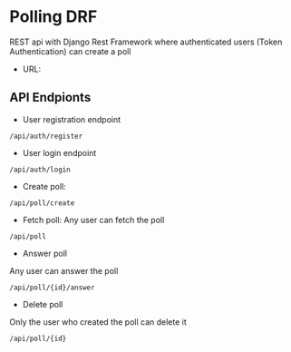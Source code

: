 # Polling DRF

REST api with Django Rest Framework where authenticated users (Token Authentication) can create a poll

- URL:

## API Endpionts

- User registration endpoint

```
/api/auth/register
```

- User login endpoint

```
/api/auth/login
```

- Create poll:

```
/api/poll/create
```

- Fetch poll:
  Any user can fetch the poll

```
/api/poll
```

- Answer poll

Any user can answer the poll

```
/api/poll/{id}/answer
```

- Delete poll

Only the user who created the poll can delete it

```
/api/poll/{id}
```
